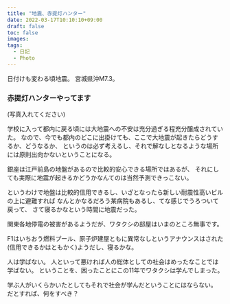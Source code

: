 ```yaml
---
title: "地震、赤提灯ハンター"
date: 2022-03-17T10:10:10+09:00
draft: false
toc: false
images:
tags:
  - 日記
  - Photo
---
```


日付けも変わる頃地震。
宮城県沖M7.3。

### 赤提灯ハンターやってます

(写真入れてください)

学校に入って都内に戻る頃には大地震への不安は充分過ぎる程充分醸成されていた。
なので、今でも都内のどこに出掛けても、ここで大地震が起きたらどうするか、どうなるか、
というのは必ず考えるし、それで解なしとなるような場所には原則出向かないということになる。

銀座は江戸前島の地盤があるので比較的安心できる場所ではあるが、
それにしても実際に地震が起きるかどうかなんてのは当然予測できっこない。

というわけで地盤は比較的信用できるし、いざとなったら新しい耐震性高いビルの上に避難すれば
なんとかなるだろう某病院もあるし、てな感じでうろついて戻って、
さて寝るかなという時間に地震だった。

関東各地停電の被害があるようだが、ワタクシの部屋はいまのところ無事です。

F1はいちおう燃料プール、原子炉建屋ともに異常なしというアナウンスはされた
(信用できるかはともかく)ようだし、寝るかな。

人は学ばない。
人といって悪ければ人の総体としての社会はめったなことでは学ばない。
ということを、困ったことにこの11年でワタクシは学んでしまった。

学ぶ人がいくらかいたとしてもそれで社会が学んだということにはならない。
だとすれば、何をすべき？
